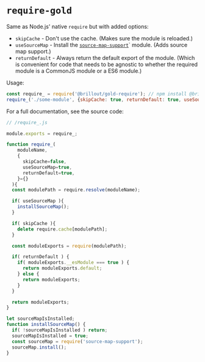<!---






    WARNING, READ THIS.
    This is a computed file. Do not edit.
    Edit `/readme.template.md` instead.












    WARNING, READ THIS.
    This is a computed file. Do not edit.
    Edit `/readme.template.md` instead.












    WARNING, READ THIS.
    This is a computed file. Do not edit.
    Edit `/readme.template.md` instead.












    WARNING, READ THIS.
    This is a computed file. Do not edit.
    Edit `/readme.template.md` instead.












    WARNING, READ THIS.
    This is a computed file. Do not edit.
    Edit `/readme.template.md` instead.






-->
# `require-gold`

Same as Node.js' native `require` but with added options:
 - `skipCache` - Don't use the cache. (Makes sure the module is reloaded.)
 - `useSourceMap` - Install the [`source-map-support`](https://github.com/evanw/node-source-map-support)` module. (Adds source map support.)
 - `returnDefault` - Always return the default export of the module. (Which is convenient for code that needs to be agnostic to whether the required module is a CommonJS module or a ES6 module.)

Usage:

~~~js
const require_ = require('@brillout/gold-require'); // npm install @brillout/gold-require
require_('./some-module', {skipCache: true, returnDefault: true, useSourceMap: true});
~~~

For a full documentation, see the source code:

~~~js
// /require_.js

module.exports = require_;

function require_(
    moduleName,
    {
      skipCache=false,
      useSourceMap=true,
      returnDefault=true,
    }={}
  ){
  const modulePath = require.resolve(moduleName);

  if( useSourceMap ){
    installSourceMap();
  }

  if( skipCache ){
    delete require.cache[modulePath];
  }

  const moduleExports = require(modulePath);

  if( returnDefault ) {
    if( moduleExports.__esModule === true ) {
      return moduleExports.default;
    } else {
      return moduleExports;
    }
  }

  return moduleExports;
}

let sourceMapIsInstalled;
function installSourceMap() {
  if( !sourceMapIsInstalled ) return;
  sourceMapIsInstalled = true;
  const sourceMap = require('source-map-support');
  sourceMap.install();
}
~~~

<!---






    WARNING, READ THIS.
    This is a computed file. Do not edit.
    Edit `/readme.template.md` instead.












    WARNING, READ THIS.
    This is a computed file. Do not edit.
    Edit `/readme.template.md` instead.












    WARNING, READ THIS.
    This is a computed file. Do not edit.
    Edit `/readme.template.md` instead.












    WARNING, READ THIS.
    This is a computed file. Do not edit.
    Edit `/readme.template.md` instead.












    WARNING, READ THIS.
    This is a computed file. Do not edit.
    Edit `/readme.template.md` instead.






-->
